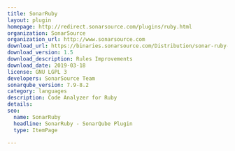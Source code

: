 ```yaml
---
title: SonarRuby
layout: plugin
homepage: http://redirect.sonarsource.com/plugins/ruby.html
organization: SonarSource
organization_url: http://www.sonarsource.com
download_url: https://binaries.sonarsource.com/Distribution/sonar-ruby-plugin/sonar-ruby-plugin-1.5.0.315.jar
download_version: 1.5
download_description: Rules Improvements
download_date: 2019-03-18
license: GNU LGPL 3
developers: SonarSource Team
sonarqube_version: 7.9-8.2
category: languages
description: Code Analyzer for Ruby
details: 
seo: 
  name: SonarRuby
  headline: SonarRuby - SonarQube Plugin
  type: ItemPage

---
```

